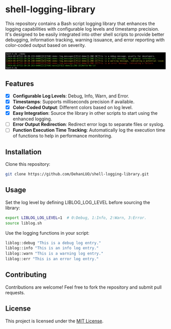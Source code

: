 # shell-logging-library

This repository contains a Bash script logging library that enhances the logging
capabilities with configurable log levels and timestamp precision. It's designed
to be easily integrated into other shell scripts to provide better debugging,
information tracking, warning issuance, and error reporting with color-coded
output based on severity.

<p align="center"><img src="docs/screencast/demo.jpg?raw=true"/></p>

## Features

- [x] **Configurable Log Levels**: Debug, Info, Warn, and Error.
- [x] **Timestamps**: Supports milliseconds precision if available.
- [x] **Color-Coded Output**: Different colors based on log level.
- [x] **Easy Integration**: Source the library in other scripts to start using the enhanced logging.
- [ ] **Error Output Redirection**: Redirect error logs to separate files or syslog.
- [ ] **Function Execution Time Tracking**: Automatically log the execution time of functions to help in performance monitoring.

## Installation

Clone this repository:

```bash
git clone https://github.com/DehanLUO/shell-logging-library.git
```

## Usage

Set the log level by defining LIBLOG_LOG_LEVEL before sourcing the library:

```bash
export LIBLOG_LOG_LEVEL=1  # 0:Debug, 1:Info, 2:Warn, 3:Error.
source liblog.sh
```
Use the logging functions in your script:

```bash
liblog::debug "This is a debug log entry."
liblog::info "This is an info log entry."
liblog::warn "This is a warning log entry."
liblog::err "This is an error log entry."
```

## Contributing

Contributions are welcome!
Feel free to fork the repository and submit pull requests.

## License

This project is licensed under the [MIT License](./LICENSE).